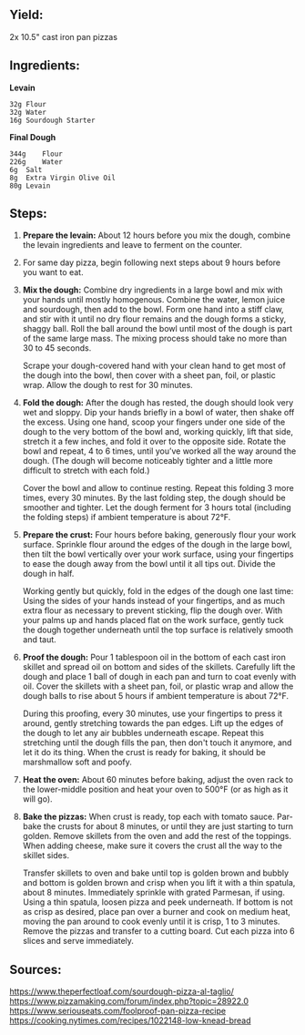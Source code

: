 ## Yield:
2x	10.5" cast iron pan pizzas

## Ingredients:
**Levain**
```
32g	Flour
32g	Water
16g	Sourdough Starter
```
**Final Dough**
```
344g	Flour
226g	Water
6g	Salt
8g	Extra Virgin Olive Oil
80g	Levain
```

## Steps:
1. **Prepare the levain:** About 12 hours before you mix the dough, combine the levain ingredients and leave to ferment on the counter.

2. For same day pizza, begin following next steps about 9 hours before you want to eat.

3. **Mix the dough:** Combine dry ingredients in a large bowl and mix with your hands until mostly homogenous. Combine the water, lemon juice and sourdough, then add to the bowl. Form one hand into a stiff claw, and stir with it until no dry flour remains and the dough forms a sticky, shaggy ball. Roll the ball around the bowl until most of the dough is part of the same large mass. The mixing process should take no more than 30 to 45 seconds.

	Scrape your dough-covered hand with your clean hand to get most of the dough into the bowl, then cover with a sheet pan, foil, or plastic wrap. Allow the dough to rest for 30 minutes.

4. **Fold the dough:** After the dough has rested, the dough should look very wet and sloppy. Dip your hands briefly in a bowl of water, then shake off the excess. Using one hand, scoop your fingers under one side of the dough to the very bottom of the bowl and, working quickly, lift that side, stretch it a few inches, and fold it over to the opposite side. Rotate the bowl and repeat, 4 to 6 times, until you’ve worked all the way around the dough. (The dough will become noticeably tighter and a little more difficult to stretch with each fold.)

	Cover the bowl and allow to continue resting. Repeat this folding 3 more times, every 30 minutes. By the last folding step, the dough should be smoother and tighter. Let the dough ferment for 3 hours total (including the folding steps) if ambient temperature is about 72°F.

5. **Prepare the crust:** Four hours before baking, generously flour your work surface. Sprinkle flour around the edges of the dough in the large bowl, then tilt the bowl vertically over your work surface, using your fingertips to ease the dough away from the bowl until it all tips out. Divide the dough in half.

	Working gently but quickly, fold in the edges of the dough one last time: Using the sides of your hands instead of your fingertips, and as much extra flour as necessary to prevent sticking, flip the dough over. With your palms up and hands placed flat on the work surface, gently tuck the dough together underneath until the top surface is relatively smooth and taut.

6. **Proof the dough:** Pour 1 tablespoon oil in the bottom of each cast iron skillet and spread oil on bottom and sides of the skillets. Carefully lift the dough and place 1 ball of dough in each pan and turn to coat evenly with oil. Cover the skillets with a sheet pan, foil, or plastic wrap and allow the dough balls to rise about 5 hours if ambient temperature is about 72°F.

	During this proofing, every 30 minutes, use your fingertips to press it around, gently stretching towards the pan edges. Lift up the edges of the dough to let any air bubbles underneath escape. Repeat this stretching until the dough fills the pan, then don't touch it anymore, and let it do its thing. When the crust is ready for baking, it should be marshmallow soft and poofy.

7. **Heat the oven:** About 60 minutes before baking, adjust the oven rack to the lower-middle position and heat your oven to 500°F (or as high as it will go).

8. **Bake the pizzas:** When crust is ready, top each with tomato sauce. Par-bake the crusts for about 8 minutes, or until they are just starting to turn golden. Remove skillets from the oven and add the rest of the toppings. When adding cheese, make sure it covers the crust all the way to the skillet sides.

	Transfer skillets to oven and bake until top is golden brown and bubbly and bottom is golden brown and crisp when you lift it with a thin spatula, about 8 minutes. Immediately sprinkle with grated Parmesan, if using. Using a thin spatula, loosen pizza and peek underneath. If bottom is not as crisp as desired, place pan over a burner and cook on medium heat, moving the pan around to cook evenly until it is crisp, 1 to 3 minutes. Remove the pizzas and transfer to a cutting board. Cut each pizza into 6 slices and serve immediately.

## Sources:
https://www.theperfectloaf.com/sourdough-pizza-al-taglio/  
https://www.pizzamaking.com/forum/index.php?topic=28922.0  
https://www.seriouseats.com/foolproof-pan-pizza-recipe  
https://cooking.nytimes.com/recipes/1022148-low-knead-bread  
